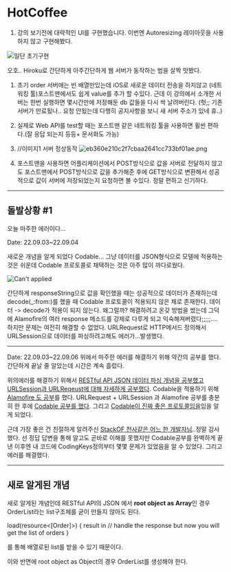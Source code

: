 # HotCoffee

1. 강의 보기전에 대략적인 UI를 구현했습니다. 이번엔 Autoresizing 레이아웃을 사용하지 않고 구현해봤다.


![일단 초기구현](https://user-images.githubusercontent.com/96910404/188262725-91e63009-8f40-4984-9676-3a49a371499a.gif)

오호.. Hiroku로 간단하게 아주간단하게 웹 서버가 동작하는 법을 살짝 맛봤다.


1. 초기 order 서버에는 빈 배열만있는데 iOS로 새로운 데이터 전송을 하지않고 (네트워킹 툴)포스트맨에서도 쉽게 value를 추가 할 수있다. 근데 이 강의에서 소개한 서버는 한번 실행하면 몇시간만에 저장해둔 db 값들을 다시 싹 날려버린다. (헛;; 기존 서버가 만료됬나..  요청 안됬는데 다행히 공지사항을 보니 새 서버 주소가 있네 휴..)
2. 실제로 Web API를 test할 때는 포스트맨 같은 네트워킹 툴을 사용하면 휠씬 편하다.(잘 응답 되는지 등등+ 문서화도 가능)
3. //이미지1 서버 정상동작
![eb360e210c2f7cbaa2641cc733bf01ae.png](:/8c35ef21dbfa4512b0c383a0bd570a7b)

4. 포스트맨을 사용하면 어플리케이션에서 POST방식으로 값을 서버로 전달하지 않고도 포스트맨에서 POST방식으로 값을 추가해준 후에 GET방식으로 변환해서 성공적으로 값이 서버에 저장되었는지 요청하면 볼 수있다. 정말 편하고 신기하다.

---

## 돌발상황 #1 


오늘 마주한 에러이다...

Date: 22.09.03~22.09.04

새로운 개념을 알게 되었다 Codable... 그냥 데이터를 JSON형식으로 모델에 적용하는것은 쉬운데 Codable 프로토콜로 채택하는 것은 아주 많이 까다로웠다.

![Can't applied](https://user-images.githubusercontent.com/96910404/188299660-d3f87306-6a03-4a4c-a67e-9cc9f3bc4bfc.png)

간단하게 responseString으로 값을 확인했을 때는 성공적으로 데이터가 존재하는데 decode(_:from:)를 했을 때 Codable 프로토콜이 적용되지 않은 채로 존재한다. 데이터 -> decode가 적용이 되지 않는다. 왜그럴까? 해결하려고 온갖 방법을 썼는데 그덕에 Alamofire의 여러 response 메소드를 강제로 다루게 되고 익숙해져버렸다;;;;;.... 하지만 문제는 여전히 해결할 수 없었다. URLRequest로 HTTP메서드 정의해서 URLSession으로 데이터를 파싱하려고해도 에러가...발생했다.

---


Date: 22.09.03~22.09.06 위에서 마주한 에러를 해결하기 위해 약간의 공부를 했다. 간단하게 끝날 줄 알았는데 시간은 계속 흘렀다.

위의에러를 해결하기 위해서 <a href="https://dev-with-precious-dreams.tistory.com/132">RESTful API JSON 데이터 파싱 개념을 공부했고  URLSession과 URLReqeust에 대해 자세하게 공부했다</a>. Codable을 적용하기 위해 <a href="https://dev-with-precious-dreams.tistory.com/134">Alamofire 도 공부</a>를 했다.  URLRequest + URLSession 과 Alamofire 공부를 충분히 한 후에 <a href="https://dev-with-precious-dreams.tistory.com/135">Codable 공부를 했다</a>.  그리고 <a href="https://dev-with-precious-dreams.tistory.com/136">Codable이 진짜 좋은 프로토콜임을</a>임을 알게 되었다.

근데 가장 좋은 건 친절하게 알려주신 <a href="https://stackoverflow.com/questions/73596588/ios-how-can-i-parse-json-codable-array-with-alamofire">StackOF 천사같은 어느 한 개발자님</a>..정말 감사했다. 선 정답 답변을 통해 알고도 곧바로 이해를 못했지만 Codable공부를 완벽하게 끝낸 이후엔 내 코드에 CodingKeys정의부터 몇몇 문제가 있었음을 알 수 있었다. 그리고 에러를 해결했다.

---


## 새로 알게된 개념

새로 알게된 개념인데 RESTful API의 JSON 에서 **root object as Array**인 경우 OrderList라는 list구조체를 굳이 만들지 않아도 된다.

load(resource<[Order]>) { result in
   // handle the response but now you will get the list of orders
}

를 통해 배열로된 list를 받을 수 있기 때문이다.

이와 반면에 root object as Object의 경우 OrderList를 생성해야 한다.
